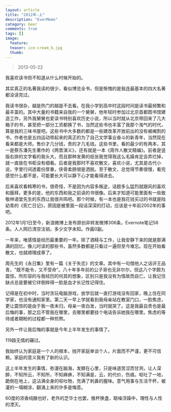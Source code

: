 ```yaml
---
layout: article
title: "2012年-上"
description: "EverMemo"
category: beer
comments: true
tags: []
image:
  feature:
  teaser: ice-cream_b.jpg
  thumb:
---
```


> 2013-05-22

我喜欢读书但不知道从什么时候开始的。  

其实真正的名著我读的很少，看似博览全书，但是惭愧的是我连最基本的四大名著都没读完过。  

我读书很杂，越是热门的越是不去看。在我小学到高中时这段时间是读书最频繁和最丰富的。其中大量的书籍来自我的一个舅舅，他年轻时参加过北京首都图书馆建造工作，另外我舅舅也爱读书特别喜欢历史小说，所以当时就从北京带回来了几大箱子的书，甚至把一部分工资都换了书，当然这些书也丰富了我那个淘气的时代，算是我的三味书屋吧。这些书中大多数的都是一些建改革开放前出的没有被阉割的书，作者也是五四运动带起来的真正的为了自己文学事业奋斗的新青年，当然现在看来都是大师。售价才几分钱，贵的才几毛钱。这些书里，看的最少的有两本，其一是蔡东潘先生著作的《两晋演义》，还有就是一本《周作人散文精编》。前者是竖版右排的文字看的我头大，而且那种发黄的纸张我觉得我这么毛躁肯定会弄烂掉，就一直放在书柜没有细看。后者是我那时不喜欢散文，喜欢小说，尤其是古代小说，字里行间透着份厚重，侠骨柔肠很是洒脱。至于散文，总觉得节奏很慢，看完感觉什么都不是，可能要长大可以静下心才能看得进去。    

后来喜欢看韩寒的书，很奇怪，不是因为内容多叛逆，话题多么猛烈就跟风的喜欢和膜拜，更多的是，他的东西和我之前读的书很像。后来才知道可能里面有一些致敬林语堂先生的东西让我很共鸣吧。那个时候，有一本也是我花钱买过的书就是陆幼青的《死亡日记》，原因是被里面一段话深深的打动，应该是十年前2002年的事吧。  

2012年1月1日至今，新浪微博上发布原创非转发微博306条，Evernote笔记56条。人人网已清空注销，多少文字未知。作画0副。  

一年来，唯感情是经历最重要的一年。除了酒精与工作，让我安静下来的就是那满满的回忆。像儿时读的那些书，虽然多数都是只看过一遍但至今难忘。现在开始看散文，也就顺理成章了。

周先生的《永日集》里有一篇《关于失恋》的文章。其中有一句借他人之话评王品青，"既不能令，又不受命”。八十年多年前的公子哥也无非尔尔，但这八个字颇为震惊。所形容的与我经历的何其的想象，区别只是我没有为情故而自亡。让我记住缺点总是要被它绊倒摔得一脸是血才长记性记得住。

记得是在初中时，当时贪玩电脑游戏，放学后就一直打游戏没有回家，晚上住在同学家，也没有通知家里。第二天一早上学就看到我母亲站在教室门口，一脸焦虑，更让震惊的是由于我一夜未归，母亲一夜白发，当时就哭了。这是我最自责也是最后悔的事，那之后不管我在哪里，去哪里都要挂个电话告诉她我在哪里。焦虑的等待或者期盼的过程都一种煎熬。

另外一件让我后悔的事就是今年上半年发生的事情了。

119路无情的碾过。

我始终认为家庭是一个人的根本，抛开家庭单谈个人，片面而不严谨，更不可信赖。家庭的意义我有了新的认识。

这上半年发生的事情，弥漫在脑海，发酵在心里，只是味道苦涩而甘洌，让人深醉，不知所云，不知所，不知麻痹，不知满是，云，的代价，伤痕。呕吐了一地，跪倒在地上，这沾满全身的呕吐物，充满了刺鼻的腥味。意气用事与生活干杯，被灌的一塌糊涂，翻涌上来的许多是悔意。

60度的浓香纯酿也好，老外的芝华士也罢，推杯换盏，聒噪浮躁中，理性与人性的湮灭。
